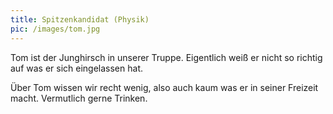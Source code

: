 ```yaml
---
title: Spitzenkandidat (Physik)
pic: /images/tom.jpg
---
```


Tom ist der Junghirsch in unserer Truppe. Eigentlich weiß er nicht so richtig auf was er sich eingelassen hat.

Über Tom wissen wir recht wenig, also auch kaum was er in seiner Freizeit macht. Vermutlich gerne Trinken. 
